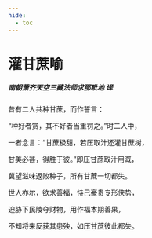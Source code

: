 ```yaml
---
hide:
  - toc
---
```


# **灌甘蔗喻**

##### 南朝萧齐天空三藏法师求那毗地 译

昔有二人共种甘蔗，而作誓言：

“种好者赏，其不好者当重罚之。”时二人中，

一者念言：“甘蔗极甜，若压取汁还灌甘蔗树，

甘美必甚，得胜于彼。”即压甘蔗取汁用溉，

冀望滋味返败种子，所有甘蔗一切都失。

世人亦尔，欲求善福，恃己豪贵专形侠势，

迫胁下民陵夺财物，用作福本期善果，

不知将来反获其患殃，如压甘蔗彼此都失。

